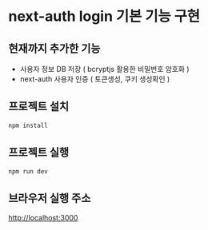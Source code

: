 # next-auth login 기본 기능 구현

## 현재까지 추가한 기능

- 사용자 정보 DB 저장 ( bcryptjs 활용한 비밀번호 암호화 )
- next-auth 사용자 인증 ( 토큰생성, 쿠키 생성확인 )

## 프로젝트 설치

```bash
npm install
```

## 프로젝트 실행

```bash
npm run dev
```

## 브라우저 실행 주소

[http://localhost:3000](http://localhost:3000)
